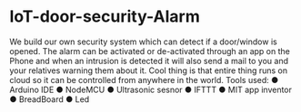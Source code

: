 # IoT-door-security-Alarm
We build our own security system which can detect if a door/window is opened. The alarm can be activated or de-activated through an app on the Phone and when an intrusion is detected it will also send a mail to you and your relatives warning them about it. Cool thing is that entire thing runs on cloud so it can be controlled from anywhere in the world. 
Tools used:
● Arduino IDE
● NodeMCU
● Ultrasonic sesnor
● IFTTT
● MIT app inventor
● BreadBoard
● Led
